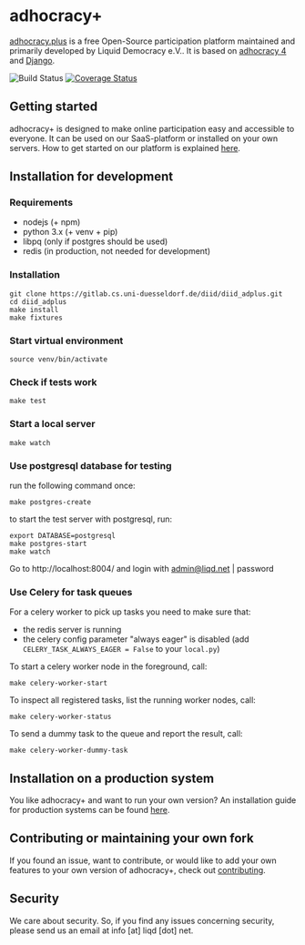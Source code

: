 # adhocracy+

[adhocracy.plus](https://adhocracy.plus/) is a free Open-Source participation platform maintained and primarily developed by Liquid Democracy e.V.. It is based on [adhocracy 4](https://github.com/liqd/adhocracy4) and [Django](https://github.com/django/django).

![Build Status](https://github.com/liqd/diid-adplus/actions/workflows/django.yml/badge.svg)
[![Coverage Status](https://coveralls.io/repos/github/liqd/diid-adplus/badge.svg?branch=main)](https://coveralls.io/github/liqd/diid-adplus?branch=main)

## Getting started

adhocracy+ is designed to make online participation easy and accessible to everyone. It can be used on our SaaS-platform or installed on your own servers. How to get started on our platform is explained [here](https://adhocracy.plus/info/start/).

## Installation for development

### Requirements

 * nodejs (+ npm)
 * python 3.x (+ venv + pip)
 * libpq (only if postgres should be used)
 * redis (in production, not needed for development)

### Installation

    git clone https://gitlab.cs.uni-duesseldorf.de/diid/diid_adplus.git
    cd diid_adplus
    make install
    make fixtures

### Start virtual environment

    source venv/bin/activate

### Check if tests work

    make test

### Start a local server

    make watch

### Use postgresql database for testing

run the following command once:
```
make postgres-create
```
to start the test server with postgresql, run:
```
export DATABASE=postgresql
make postgres-start
make watch
```

Go to http://localhost:8004/ and login with admin@liqd.net | password

### Use Celery for task queues

For a celery worker to pick up tasks you need to make sure that:
- the redis server is running
- the celery config parameter "always eager" is disabled (add `CELERY_TASK_ALWAYS_EAGER = False` to your `local.py`)

To start a celery worker node in the foreground, call:
```
make celery-worker-start
```

To inspect all registered tasks, list the running worker nodes, call:
```
make celery-worker-status
```

To send a dummy task to the queue and report the result, call:
```
make celery-worker-dummy-task
```

## Installation on a production system

You like adhocracy+ and want to run your own version? An installation guide for production systems can be found [here](./docs/installation_prod.md).

## Contributing or maintaining your own fork

If you found an issue, want to contribute, or would like to add your own features to your own version of adhocracy+, check out [contributing](./docs/contributing.md).

## Security

We care about security. So, if you find any issues concerning security, please send us an email at info [at] liqd [dot] net.
